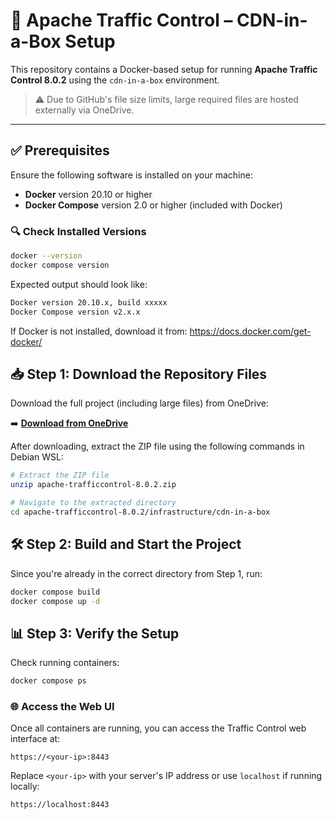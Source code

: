 # 🚀 Apache Traffic Control – CDN-in-a-Box Setup

This repository contains a Docker-based setup for running **Apache Traffic Control 8.0.2** using the `cdn-in-a-box` environment.

> ⚠️ Due to GitHub's file size limits, large required files are hosted externally via OneDrive.

---

## ✅ Prerequisites

Ensure the following software is installed on your machine:
- **Docker** version 20.10 or higher
- **Docker Compose** version 2.0 or higher (included with Docker)

### 🔍 Check Installed Versions

```bash
docker --version
docker compose version
```

Expected output should look like:

```bash
Docker version 20.10.x, build xxxxx
Docker Compose version v2.x.x
```

If Docker is not installed, download it from: https://docs.docker.com/get-docker/

## 📥 Step 1: Download the Repository Files

Download the full project (including large files) from OneDrive:

➡️ **[Download from OneDrive](https://infopercept-my.sharepoint.com/:u:/p/omv/ETAv77cF6AVBmb--I0OcD-4Bl2Y0sAwScpD3vUODEbkuMA?e=IG4s3j)**

After downloading, extract the ZIP file using the following commands in Debian WSL:

```bash
# Extract the ZIP file
unzip apache-trafficcontrol-8.0.2.zip

# Navigate to the extracted directory
cd apache-trafficcontrol-8.0.2/infrastructure/cdn-in-a-box
```

## 🛠️ Step 2: Build and Start the Project

Since you're already in the correct directory from Step 1, run:

```bash
docker compose build
docker compose up -d
```

## 📊 Step 3: Verify the Setup

Check running containers:

```bash
docker compose ps
```

### 🌐 Access the Web UI

Once all containers are running, you can access the Traffic Control web interface at:

```
https://<your-ip>:8443
```

Replace `<your-ip>` with your server's IP address or use `localhost` if running locally:

```
https://localhost:8443
